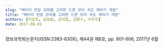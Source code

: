 ```yaml
---
slug: "배터리 전압 강하를 고려한 드론 모터 속도 제어기 개발"
title: "배터리 전압 강하를 고려한 드론 모터 속도 제어기 개발"
authors: [이성희, 윤보람, 김덕엽, 김황수, 이우진]
date: 2017-06-01
---
```


정보과학회논문지(ISSN:2383-630X), 제44권 제6호, pp. 601-606, 2017년 6월
